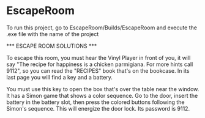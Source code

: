 # EscapeRoom

To run this project, go to EscapeRoom/Builds/EscapeRoom and execute the .exe file with the name of the project

*** ESCAPE ROOM SOLUTIONS ***

To escape this room, you must hear the Vinyl Player in front of you, it will say "The recipe for happiness is a chicken parmigiana. For more hints call 9112", so you can read the "RECIPES" book that's on the bookcase. In its last page you will find a key and a battery.

You must use this key to open the box that's over the table near the window. It has a Simon game that shows a color sequence. Go to the door, insert the battery in the battery slot, then press the colored buttons following the Simon's sequence. This will energize the door lock. Its password is 9112.
